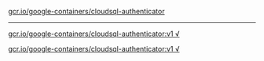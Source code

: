 [gcr.io/google-containers/cloudsql-authenticator](https://hub.docker.com/r/anjia0532/google-containers.cloudsql-authenticator/tags/) 

----
[gcr.io/google-containers/cloudsql-authenticator:v1 √](https://hub.docker.com/r/anjia0532/google-containers.cloudsql-authenticator/tags/)

[gcr.io/google-containers/cloudsql-authenticator:v1 √](https://hub.docker.com/r/anjia0532/google-containers.cloudsql-authenticator/tags/)

